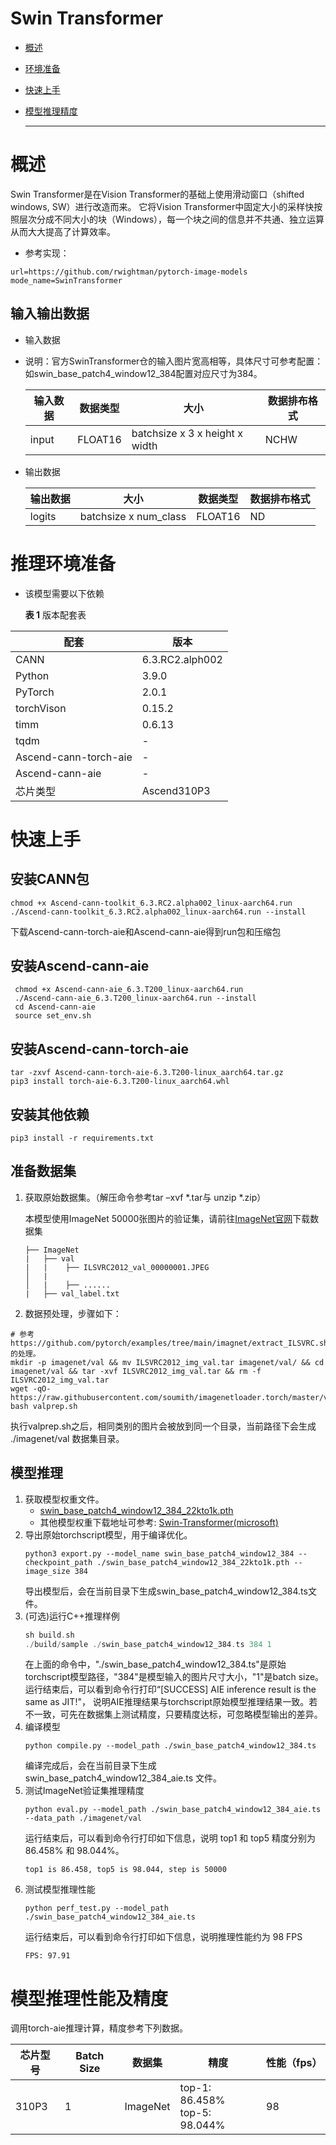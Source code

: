 # Swin Transformer

- [概述](#ZH-CN_TOPIC_0000001172161501)

- [环境准备](#ZH-CN_TOPIC_0000001126281702)

- [快速上手](#ZH-CN_TOPIC_0000001126281700)

- [模型推理精度](#ZH-CN_TOPIC_0000001172201573)

  ******



# 概述<a name="ZH-CN_TOPIC_0000001172161501"></a>

Swin Transformer是在Vision Transformer的基础上使用滑动窗口（shifted windows, SW）进行改造而来。
它将Vision Transformer中固定大小的采样快按照层次分成不同大小的块（Windows），每一个块之间的信息并不共通、独立运算从而大大提高了计算效率。


- 参考实现：

```
url=https://github.com/rwightman/pytorch-image-models
mode_name=SwinTransformer
```

## 输入输出数据<a name="section540883920406"></a>

- 输入数据
* 说明：官方SwinTransformer仓的输入图片宽高相等，具体尺寸可参考配置：如swin_base_patch4_window12_384配置对应尺寸为384。   

  | 输入数据 | 数据类型 | 大小                      | 数据排布格式 |
  | -------- | -------- | ------------------------- | ------------ |
  | input    | FLOAT16 | batchsize x 3 x height x width | NCHW         |


- 输出数据

  | 输出数据   | 大小     | 数据类型 | 数据排布格式 |
  |--------| -------- | -------- | ------------ |
  | logits | batchsize x num_class | FLOAT16 | ND           |



# 推理环境准备<a name="ZH-CN_TOPIC_0000001126281702"></a>

- 该模型需要以下依赖

  **表 1**  版本配套表

| 配套                    | 版本              | 
|-----------------------|-----------------| 
| CANN                  | 6.3.RC2.alph002 | -                                                       |
| Python                | 3.9.0           |                                                           
| PyTorch               | 2.0.1           |
| torchVison            | 0.15.2          |-
| timm                  | 0.6.13          | -                                                         |
| tqdm                  | -               | -                                                         |
| Ascend-cann-torch-aie | -               
| Ascend-cann-aie       | -
| 芯片类型                  | Ascend310P3     | -                                                         |

# 快速上手<a name="ZH-CN_TOPIC_0000001126281700"></a>
## 安装CANN包

 ```
 chmod +x Ascend-cann-toolkit_6.3.RC2.alpha002_linux-aarch64.run 
./Ascend-cann-toolkit_6.3.RC2.alpha002_linux-aarch64.run --install
 ```
下载Ascend-cann-torch-aie和Ascend-cann-aie得到run包和压缩包
## 安装Ascend-cann-aie
 ```
  chmod +x Ascend-cann-aie_6.3.T200_linux-aarch64.run
  ./Ascend-cann-aie_6.3.T200_linux-aarch64.run --install
  cd Ascend-cann-aie
  source set_env.sh
  ```
## 安装Ascend-cann-torch-aie
 ```
 tar -zxvf Ascend-cann-torch-aie-6.3.T200-linux_aarch64.tar.gz
 pip3 install torch-aie-6.3.T200-linux_aarch64.whl
 ```

## 安装其他依赖
```
pip3 install -r requirements.txt
```


## 准备数据集<a name="section183221994411"></a>

1. 获取原始数据集。（解压命令参考tar –xvf  \*.tar与 unzip \*.zip）

   本模型使用ImageNet 50000张图片的验证集，请前往[ImageNet官网](https://image-net.org/download.php)下载数据集
    ```
    ├── ImageNet
    |   ├── val
    |   |    ├── ILSVRC2012_val_00000001.JPEG
    │   |    
    │   |    ├── ......
    |   ├── val_label.txt
    ```

2. 数据预处理，步骤如下：
```
# 参考https://github.com/pytorch/examples/tree/main/imagnet/extract_ILSVRC.sh的处理。
mkdir -p imagenet/val && mv ILSVRC2012_img_val.tar imagenet/val/ && cd imagenet/val && tar -xvf ILSVRC2012_img_val.tar && rm -f ILSVRC2012_img_val.tar
wget -qO- https://raw.githubusercontent.com/soumith/imagenetloader.torch/master/valprep.sh
bash valprep.sh
```
执行valprep.sh之后，相同类别的图片会被放到同一个目录，当前路径下会生成 ./imagenet/val 数据集目录。

## 模型推理<a name="section741711594517"></a>

1. 获取模型权重文件。
   * [swin_base_patch4_window12_384_22kto1k.pth](https://github.com/SwinTransformer/storage/releases/download/v1.0.0/swin_base_patch4_window12_384_22kto1k.pth)
   * 其他模型权重下载地址可参考: [Swin-Transformer(microsoft)](https://github.com/microsoft/Swin-Transformer)
2. 导出原始torchscript模型，用于编译优化。
    ```
    python3 export.py --model_name swin_base_patch4_window12_384 --checkpoint_path ./swin_base_patch4_window12_384_22kto1k.pth --image_size 384
    ```
    导出模型后，会在当前目录下生成swin_base_patch4_window12_384.ts文件。
3. (可选)运行C++推理样例
    ```cpp
    sh build.sh
    ./build/sample ./swin_base_patch4_window12_384.ts 384 1
    ```
    在上面的命令中，"./swin_base_patch4_window12_384.ts"是原始torchscript模型路径，"384"是模型输入的图片尺寸大小，"1"是batch size。  
    运行结束后，可以看到命令行打印“[SUCCESS] AIE inference result is the same as JIT!"， 
    说明AIE推理结果与torchscript原始模型推理结果一致。若不一致，可先在数据集上测试精度，只要精度达标，可忽略模型输出的差异。
4. 编译模型
    ```shell
    python compile.py --model_path ./swin_base_patch4_window12_384.ts
    ```
    编译完成后，会在当前目录下生成 swin_base_patch4_window12_384_aie.ts 文件。
5. 测试ImageNet验证集推理精度
    ```
    python eval.py --model_path ./swin_base_patch4_window12_384_aie.ts --data_path ./imagenet/val
    ```
    运行结束后，可以看到命令行打印如下信息，说明 top1 和 top5 精度分别为 86.458% 和 98.044%。
    ```
    top1 is 86.458, top5 is 98.044, step is 50000
    ```
6. 测试模型推理性能
   ```shell
   python perf_test.py --model_path ./swin_base_patch4_window12_384_aie.ts
   ```
   运行结束后，可以看到命令行打印如下信息，说明推理性能约为 98 FPS
   ```
   FPS: 97.91
   ```

# 模型推理性能及精度<a name="ZH-CN_TOPIC_0000001172201573"></a>

调用torch-aie推理计算，精度参考下列数据。

| 芯片型号 | Batch Size | 数据集 | 精度                                   | 性能（fps） |
| --------- |---| ---------- |------------------------------------- |---------|
| 310P3 | 1 | ImageNet | top-1: 86.458% <br>top-5: 98.044% | 98      |

